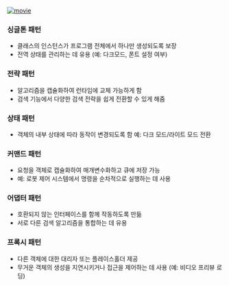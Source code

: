 <p><a href="https://www.youtube.com/watch?v=lJES5TQTTWE&amp;ab_channel=%EC%96%84%ED%8C%8D%ED%95%9C%EC%BD%94%EB%94%A9%EC%82%AC%EC%A0%84"><img alt="movie" src="https://img.youtube.com/vi/lJES5TQTTWE/sddefault.jpg" /></a></p>
<h3 id="싱글톤-패턴">싱글톤 패턴</h3>
<ul>
<li>클래스의 인스턴스가 프로그램 전체에서 하나만 생성되도록 보장</li>
<li>전역 상태를 관리하는 데 유용 (예: 다크모드, 폰트 설정 여부)</li>
</ul>
<h3 id="전략-패턴">전략 패턴</h3>
<ul>
<li>알고리즘을 캡슐화하여 런타임에 교체 가능하게 함</li>
<li>검색 기능에서 다양한 검색 전략을 쉽게 전환할 수 있게 해줌</li>
</ul>
<h3 id="상태-패턴">상태 패턴</h3>
<ul>
<li>객체의 내부 상태에 따라 동작이 변경되도록 함
예: 다크 모드/라이트 모드 전환</li>
</ul>
<h3 id="커맨드-패턴">커맨드 패턴</h3>
<ul>
<li>요청을 객체로 캡슐화하여 매개변수화하고 큐에 저장 가능</li>
<li>예: 로봇 제어 시스템에서 명령을 순차적으로 실행하는 데 사용</li>
</ul>
<h3 id="어댑터-패턴">어댑터 패턴</h3>
<ul>
<li>호환되지 않는 인터페이스를 함께 작동하도록 만듦</li>
<li>서로 다른 검색 알고리즘을 통합하는 데 유용</li>
</ul>
<h3 id="프록시-패턴">프록시 패턴</h3>
<ul>
<li>다른 객체에 대한 대리자 또는 플레이스홀더 제공</li>
<li>무거운 객체의 생성을 지연시키거나 접근을 제어하는 데 사용 (예: 비디오 프리뷰 로딩)</li>
</ul>